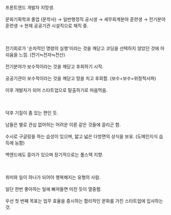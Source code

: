 프론트엔드 개발자 지망생.  
<br/>
문화기획학과 졸업 (문학사) → 일반행정직 공시생 → 세무회계분야 훈련생 → 전기분야 훈련생 → 현재 공공기관 시설직으로 재직 중.  
<br/>
<br/>
<br/>
전기회로가 '순차적인 명령의 실행'이라는 것을 깨닫고 코딩을 선택하지 않았던 것에 아쉬움을 느낌. (전기≒전자≒전산)  
<br/>
전기분야가 보수적이라는 것을 깨닫고 후회하기 시작.  
<br/>
공공기관이 보수적이라는 것을 깨닫고 땅을 치고 후회함. (보수+보수=위정척사파)  
<br/>
이후 개발자가 되어 스타트업으로 탈출하기로 마음먹음.  
<br/>
<br/>
<br/>
덕후 기질이 좀 있는 편인 듯.  
<br/>
남들은 별로 관심 없어하는 어려운 이론 같은 것들에 끌리곤 함.  
<br/>
수시로 구글링을 하는 습성이 있으며, 얇고 넓은 다방면의 상식을 보유. (도메인지식 습득에 능함)  
<br/>
백엔드에도 흥미가 있으며 장기적으로는 풀스택 지향.  
<br/>
<br/>
<br/>
취미와 일이 하나가 되어야 행복해지는 유형의 사람.  
<br/>
일단 한번 좋아하는 일에 빠져들면 미친 듯이 열중함.  
<br/>
우선 첫 번째 목표는 업무 효율을 중시하는 합리적인 문화를 가진 스타트업에 입사하는 것.
